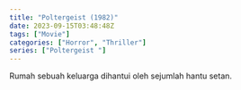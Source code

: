 ```yaml
---
title: "Poltergeist (1982)"
date: 2023-09-15T03:48:48Z
tags: ["Movie"]
categories: ["Horror", "Thriller"]
series: ["Poltergeist "]
---
```


Rumah sebuah keluarga dihantui oleh sejumlah hantu setan.

  <mux-player stream-type="on-demand"
  src="https://kp3d-my.sharepoint.com/personal/ryoo_kp3d_onmicrosoft_com/_layouts/15/download.aspx?share=EXIcTDkS42hGhuozRZhK0dsBGFV1LAP8UnfGBLzltQc3tQ" metadata-video-title="Poltergeist (1982)" prefer-playback="mse" controls>
  </mux-player>
  
  
  <script src="https://cdn.jsdelivr.net/npm/@mux/mux-player"></script>
  
   <script id="EfvqkY1nzDFKj9kArNExngUBskXpF9R7OE_p1l6cPt20jQ" type="application/ld+json">
 {
  "@context": "https://schema.org/",
  "@type": "VideoObject",
  "name": "Poltergeist (1982)",
  "contentUrl": "https://stream.mux.com/EfvqkY1nzDFKj9kArNExngUBskXpF9R7OE_p1l6cPt20jQ.m3u8",
  "thumbnailUrl": "https://www.themoviedb.org/t/p/original/cSSr0yVAjAYbzFwH1K8pLCEVGIc.jpg?width=314&fit_mode=preserve&time=25",
  "uploadDate": "2023-09-15T03:48:48Z",
}

</script>